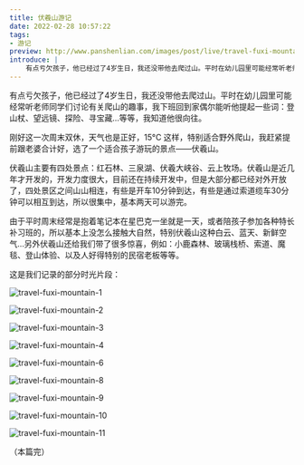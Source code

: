```yaml
---
title: 伏羲山游记
date: 2022-02-28 10:57:22
tags:
- 游记
preview: http://www.panshenlian.com/images/post/live/travel-fuxi-mountain/10.jpg
introduce: |
    有点亏欠孩子，他已经过了4岁生日，我还没带他去爬过山。平时在幼儿园里可能经常听老师同学们讨论有关爬山的趣事，我下班回到家偶尔能听他提起一些词：登山杖、望远镜、探险、寻宝藏...等等，我知道他很向往。
---
```


有点亏欠孩子，他已经过了4岁生日，我还没带他去爬过山。平时在幼儿园里可能经常听老师同学们讨论有关爬山的趣事，我下班回到家偶尔能听他提起一些词：登山杖、望远镜、探险、寻宝藏...等等，我知道他很向往。

刚好这一次周末双休，天气也是正好，15°C 这样，特别适合野外爬山，我赶紧提前跟老婆合计好，选了一个适合孩子游玩的景点——伏羲山。

伏羲山主要有四处景点：红石林、三泉湖、伏羲大峡谷、云上牧场。伏羲山是近几年才开发的，开发力度很大，目前还在持续开发中，但是大部分都已经对外开放了，四处景区之间山山相连，有些是开车10分钟到达，有些是通过索道缆车30分钟可以相互到达，所以很集中，基本两天可以游完。

由于平时周末经常是抱着笔记本在星巴克一坐就是一天，或者陪孩子参加各种特长补习班的，所以基本上没怎么接触大自然，特别伏羲山这种白云、蓝天、新鲜空气...另外伏羲山还给我们带了很多惊喜，例如：小鹿森林、玻璃栈桥、索道、魔毯、登山体验、以及人好得特别的民宿老板等等。

这是我们记录的部分时光片段：

![travel-fuxi-mountain-1](/images/post/live/travel-fuxi-mountain/01.jpg)

![travel-fuxi-mountain-2](/images/post/live/travel-fuxi-mountain/02.jpg)

![travel-fuxi-mountain-3](/images/post/live/travel-fuxi-mountain/03.jpg)

![travel-fuxi-mountain-4](/images/post/live/travel-fuxi-mountain/04.jpg)

![travel-fuxi-mountain-6](/images/post/live/travel-fuxi-mountain/06.jpg)

![travel-fuxi-mountain-8](/images/post/live/travel-fuxi-mountain/08.jpg)

![travel-fuxi-mountain-9](/images/post/live/travel-fuxi-mountain/09.jpg)

![travel-fuxi-mountain-10](/images/post/live/travel-fuxi-mountain/10.jpg)

![travel-fuxi-mountain-11](/images/post/live/travel-fuxi-mountain/11.jpg)

（本篇完）
